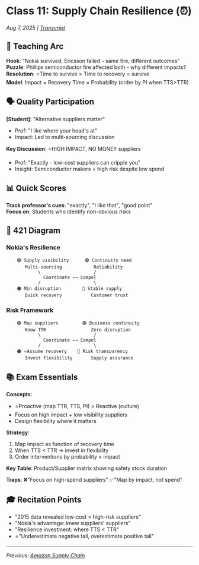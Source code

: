 # Class 11: Supply Chain Resilience (⏰)
*Aug 7, 2025 | [Transcript](11⏰2RS_15778_intro_ops_otter_ai.md)*

## 🎯 Teaching Arc
**Hook**: "Nokia survived, Ericsson failed - same fire, different outcomes"  
**Puzzle**: Phillips semiconductor fire affected both - why different impacts?  
**Resolution**: ⭐️Time to survive > Time to recovery = survive  
**Model**: Impact × Recovery Time × Probability (order by PI when TTS>TTR)

## 🗣️ Quality Participation

**[Student]**: "Alternative suppliers matter"
- Prof: "I like where your head's at"
- Impact: Led to multi-sourcing discussion

**Key Discussion**: ⭐️HIGH IMPACT, NO MONEY suppliers
- Prof: "Exactly - low-cost suppliers can cripple you"
- Insight: Semiconductor makers = high risk despite low spend

## 📊 Quick Scores
**Track professor's cues**: "exactly", "I like that", "good point"  
**Focus on**: Students who identify non-obvious risks

## 🔗 421 Diagram

### Nokia's Resilience
```
    🟢 Supply visibility      🟣 Continuity need
       Multi-sourcing            Reliability
            \                    /
              Coordinate ←→ Compel
            /                    \
    🟠 Min disruption        🔴 Stable supply
       Quick recovery           Customer trust
```

### Risk Framework
```
    🟢 Map suppliers         🟣 Business continuity
       Know TTR                 Zero disruption
            \                    /
              Coordinate ←→ Compel
            /                    \
    🟠 ⭐️Assume recovery    🔴 Risk transparency
       Invest flexibility       Supply assurance
```

## 📚 Exam Essentials
**Concepts**: 
- ⭐️Proactive (map TTR, TTS, PI) > Reactive (culture)
- Focus on high impact + low visibility suppliers
- Design flexibility where it matters

**Strategy**: 
1. Map impact as function of recovery time
2. When TTS < TTR → invest in flexibility
3. Order interventions by probability × impact

**Key Table**: Product/Supplier matrix showing safety stock duration

**Traps**: 
❌"Focus on high-spend suppliers" 
✅"Map by impact, not spend"

## 🎓 Recitation Points
- "2015 data revealed low-cost = high-risk suppliers"
- "Nokia's advantage: knew suppliers' suppliers"
- "Resilience investment: where TTS < TTR"
- ⭐️"Underestimate negative tail, overestimate positive tail"

---
*Previous: [Amazon Supply Chain](10🚚_Amazon_Supply_Chain.md)*